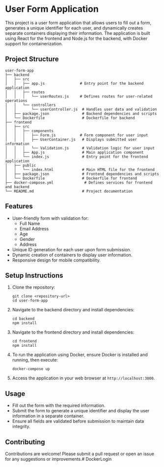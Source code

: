 # User Form Application

This project is a user form application that allows users to fill out a form, generates a unique identifier for each user, and dynamically creates separate containers displaying their information. The application is built using React for the frontend and Node.js for the backend, with Docker support for containerization.

## Project Structure

```
user-form-app
├── backend
│   ├── src
│   │   ├── app.js                # Entry point for the backend application
│   │   ├── routes
│   │   │   └── userRoutes.js     # Defines routes for user-related operations
│   │   └── controllers
│   │       └── userController.js  # Handles user data and validation
│   ├── package.json               # Backend dependencies and scripts
│   └── Dockerfile                 # Dockerfile for backend
├── frontend
│   ├── src
│   │   ├── components
│   │   │   ├── Form.js           # Form component for user input
│   │   │   ├── UserContainer.js   # Displays submitted user information
│   │   │   └── Validation.js      # Validation logic for user input
│   │   ├── App.js                 # Main application component
│   │   └── index.js               # Entry point for the frontend application
│   ├── public
│   │   └── index.html             # Main HTML file for the frontend
│   ├── package.json               # Frontend dependencies and scripts
│   └── Dockerfile                 # Dockerfile for frontend
├── docker-compose.yml              # Defines services for frontend and backend
└── README.md                      # Project documentation
```

## Features

- User-friendly form with validation for:
  - Full Name
  - Email Address
  - Age
  - Gender
  - Address
- Unique ID generation for each user upon form submission.
- Dynamic creation of containers to display user information.
- Responsive design for mobile compatibility.

## Setup Instructions

1. Clone the repository:
   ```
   git clone <repository-url>
   cd user-form-app
   ```

2. Navigate to the backend directory and install dependencies:
   ```
   cd backend
   npm install
   ```

3. Navigate to the frontend directory and install dependencies:
   ```
   cd frontend
   npm install
   ```

4. To run the application using Docker, ensure Docker is installed and running, then execute:
   ```
   docker-compose up
   ```

5. Access the application in your web browser at `http://localhost:3000`.

## Usage

- Fill out the form with the required information.
- Submit the form to generate a unique identifier and display the user information in a separate container.
- Ensure all fields are validated before submission to maintain data integrity.

## Contributing

Contributions are welcome! Please submit a pull request or open an issue for any suggestions or improvements.#   D o c k e r L o g i n  
 